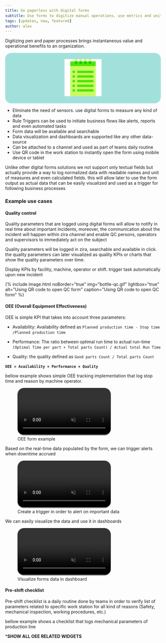 ```yaml
---
title: Go paperless with digital forms
subtitle: Use forms to digitize manual operations, use metrics and unit of measures in order to trigger alerts and visualize your data
tags: [updates, new, featured]
author: alex
---
```

Digitizing pen and paper processes brings instantaneous value and operational benefits to an organization.
<div style="text-align:center; background-color:#A2E1DB; padding:20px;border-radius:20px">
<img width="120px" src="/uploads/form.svg"/>
</div>

- Eliminate the need of sensors. use digital forms to measure any kind of data
- Rule Triggers can be used to initiate business flows like alerts, reports and even automated tasks 
- Form data will be available and searchable 
- Data visualization and dashboards are supported like any other data-source
- Can be attached to a channel and used as part of teams daily routine
- Use QR code in the work station to instantly open the form using mobile device or tablet

Unlike other digital forms solutions we not support only textual fields but actually provide a way to log normalized data with readable names and unit of measures and even calculated fields. this will allow later to use the form output as actual data that can be easily visualized and used as a trigger for following business processes

### Example use cases

#### Quality control
Quality parameters that are logged using digital forms will allow to notify in real time about important incidents, moreover, the communication about the incident will happen within zira channel and enable QC persons, operators and supervisors to immediately act on the subject

Quality parameters will be logged in zira, searchable and available in click. the quality parameters can later visualized as quality KPIs or charts that show the quality parameters over time. 

Display KPIs by facility, machine, operator or shift. trigger task automatically upon new incident 

{% include image.html noBorder="true" img="bottle-qc.gif" lightbox="true" alt="Using QR code to open QC form" caption="Using QR code to open QC form" %}

#### OEE (Overall Equipment Effectiveness) 

OEE is simple KPI that takes into account three parameters:
- Availability: 
  Availability defined as `Planned production time - Stop time /Planned production time`

- Performance:
  The ratio between optimal run time to actual run-time `(Optimal Time per part × Total parts Count) / Actual total Run Time`

- Quality:
    the quality defined as `Good parts Count / Total parts Count`

**`OEE = Availability × Performance × Quality`**

bellow example shows simple OEE tracking implementation that log stop time and reason by machine operator. 

<figure data-uk-lightbox="animation: slide">
<video style="border-radius:20px;padding-bottom:1px;border:1px solid" src="/uploads/create-form.mp4" loop muted playsinline uk-video="autoplay: inview"></video>
<figcaption data-uk-grid class="uk-flex-right"><span class="uk-width-auto">OEE form example</span></figcaption>
</figure>
Based on the real-time data populated by the form, we can trigger alerts when downtime accrued 


<figure data-uk-lightbox="animation: slide">
<video style="border-radius:20px;padding-bottom:1px;border:1px solid" src="/uploads/create-trigger.mp4" loop muted playsinline uk-video="autoplay: inview"></video>
<figcaption data-uk-grid class="uk-flex-right"><span class="uk-width-auto">Create a trigger in order to alert on important data</span></figcaption>
</figure>

We can easily visualize the data and use it in dashboards

<figure data-uk-lightbox="animation: slide">
<video style="border-radius:20px;padding-bottom:1px;border:1px solid" src="/uploads/dashboard.mp4" loop muted playsinline uk-video="autoplay: inview"></video>
<figcaption data-uk-grid class="uk-flex-right"><span class="uk-width-auto">Visualize forms data in dashboard</span></figcaption>
</figure>


#### Pre-shift checklist

Pre-shift checklist is a daily routine done by teams in order to verify list of parameters related to specific work station for all kind of reasons (Safety, mechanical inspection, working procedures, etc.) 

bellow example shows a checklist that logs mechanical parameters of production line

*****SHOW ALL OEE RELATED WIDGETS****
